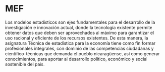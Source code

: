 # MEF
Los modelos estadísticos son ejes fundamentales para el desarrollo de la investigación e innovación actual, donde la tecnología existente permite obtener datos que deben ser aprovechados al máximo para garantizar el uso racional y eficiente de los recursos existentes. De esta manera, la asignatura Técnica de estadística para la economía tiene como fin formar profesionales integrales, con dominio de las competencias ciudadanas y científico-técnicas que demanda el pueblo nicaragüense, así como generar conocimientos, para aportar al desarrollo político, económico y social sostenible del país.
